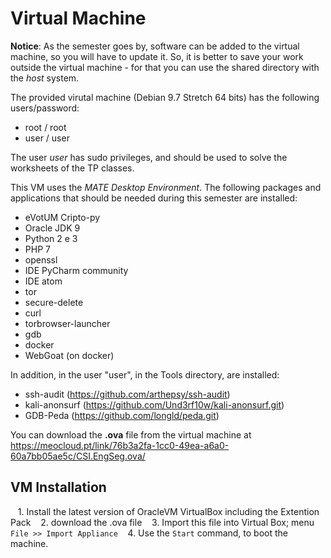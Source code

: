 #  Virtual Machine

**Notice**: As the semester goes by, software can be added to the virtual machine, so you will have to update it. So, it is better to save your work outside the virtual machine - for that you can use the shared directory with the *host* system.


The provided virutal machine  (Debian 9.7 Stretch 64 bits) has the following users/password:
+ root / root
+ user / user

The user *user* has sudo privileges, and should be used to solve the worksheets of the TP classes.

This VM uses the *MATE  Desktop Environment*. The following packages and applications that should be needed during this semester are installed:
+ eVotUM Cripto-py
+ Oracle JDK 9
+ Python 2 e 3
+ PHP 7
+ openssl
+ IDE PyCharm community
+ IDE atom
+ tor
+ secure-delete
+ curl
+ torbrowser-launcher
+ gdb
+ docker
+ WebGoat (on docker)

In addition, in the user "user", in the Tools directory, are installed:
+ ssh-audit (https://github.com/arthepsy/ssh-audit)
+ kali-anonsurf (https://github.com/Und3rf10w/kali-anonsurf.git)
+ GDB-Peda (https://github.com/longld/peda.git)

You can download the **.ova** file from the virtual machine at https://meocloud.pt/link/76b3a2fa-1cc0-49ea-a6a0-60a7bb05ae5c/CSI.EngSeg.ova/


## VM Installation

   1. Install the latest version of OracleVM VirtualBox including the Extention Pack
   2. download the .ova file
   3. Import this file into Virtual Box; menu `File >> Import Appliance`
   4. Use the `Start` command, to boot the machine.
